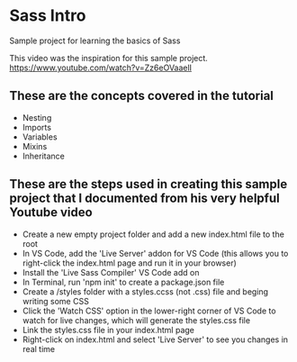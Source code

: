 # Sass Intro

Sample project for learning the basics of Sass

This video was the inspiration for this sample project.
https://www.youtube.com/watch?v=Zz6eOVaaelI

## These are the concepts covered in the tutorial

- Nesting
- Imports
- Variables
- Mixins
- Inheritance
  
## These are the steps used in creating this sample project that I documented from his very helpful Youtube video

- Create a new empty project folder and add a new index.html file to the root
- In VS Code, add the 'Live Server' addon for VS Code (this allows you to right-click the index.html page and run it in your browser)
- Install the 'Live Sass Compiler' VS Code add on
- In Terminal, run 'npm init' to create a package.json file
- Create a /styles folder with a styles.ccss (not .css) file and beging writing some CSS
- Click the 'Watch CSS' option in the lower-right corner of VS Code to watch for live changes, which will generate the styles.css file
- Link the styles.css file in your index.html page
- Right-click on index.html and select 'Live Server' to see you changes in real time
